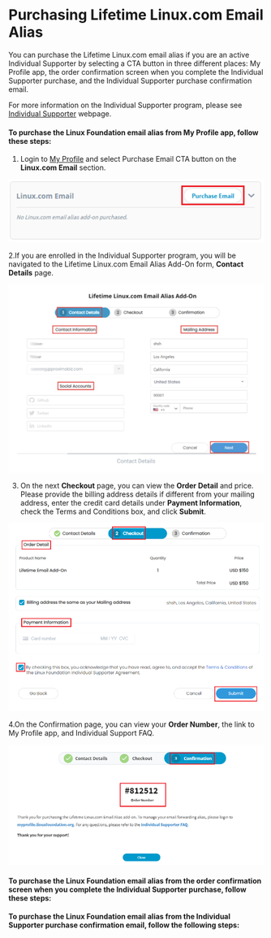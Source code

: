 # Purchasing Lifetime Linux.com Email Alias

You can purchase the Lifetime Linux.com email alias if you are an active Individual Supporter by selecting a CTA button in three different places: My Profile app, the order confirmation screen when you complete the Individual Supporter purchase, and the Individual Supporter purchase confirmation email.

For more information on the Individual Supporter program, please see [Individual Supporter](https://www.linuxfoundation.org/about/individual-supporters/) webpage.

#### To purchase the Linux Foundation email alias from My Profile app, follow these steps:

1. Login to [My Profile](https://myprofile.linuxfoundation.org/) and select Purchase Email CTA button on the **Linux.com Email** section.

![Purchase Email](../.gitbook/assets/linux_email.png)

2.If you are enrolled in the Individual Supporter program, you will be navigated to the Lifetime Linux.com Email Alias Add-On form, **Contact Details** page.

![](../.gitbook/assets/lifetime-email-form.png)

3. On the next **Checkout** page, you can view the **Order Detail** and price.  Please provide the billing address details if different from your mailing address, enter the credit card details under **Payment Information**, check the Terms and Conditions box, and click **Submit**. 

![Checkout Details](../.gitbook/assets/email_check1.png)

4.On the Confirmation page, you can view your **Order Number**, the link to My Profile app, and  Individual Support FAQ.

![Confirmation Details ](../.gitbook/assets/email_order.png)

#### To purchase the Linux Foundation email alias from the order confirmation screen when you complete the Individual Supporter purchase, follow these steps:







#### To purchase the Linux Foundation email alias from the Individual Supporter purchase confirmation email, follow the following steps:





